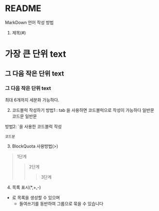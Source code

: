 # README

MarkDown 언어 작성 방법
1) 제목(#)
# 가장 큰 단위 text
## 그 다음 작은 단위 text
### 그 다음 작은 단위 text
최대 6개까지 세분화 가능하다.

2) 코드블럭 작성하기
방법1 : tab 을 사용하면 코드블럭으로 작성이 가능하다
일반문
    코드문
일반문

방법2: `을 사용한 코드블럭 작성
```
코드문
```

3) BlockQuota 사용방법(>)
> 1단계
>> 2단계
>>> 3단계

4) 목록 표시(*,+,-)
* 로 목록을 생성할 수 있으며
    * 들여쓰기를 동반하여 그룹으로 묶을 수 있습니다



